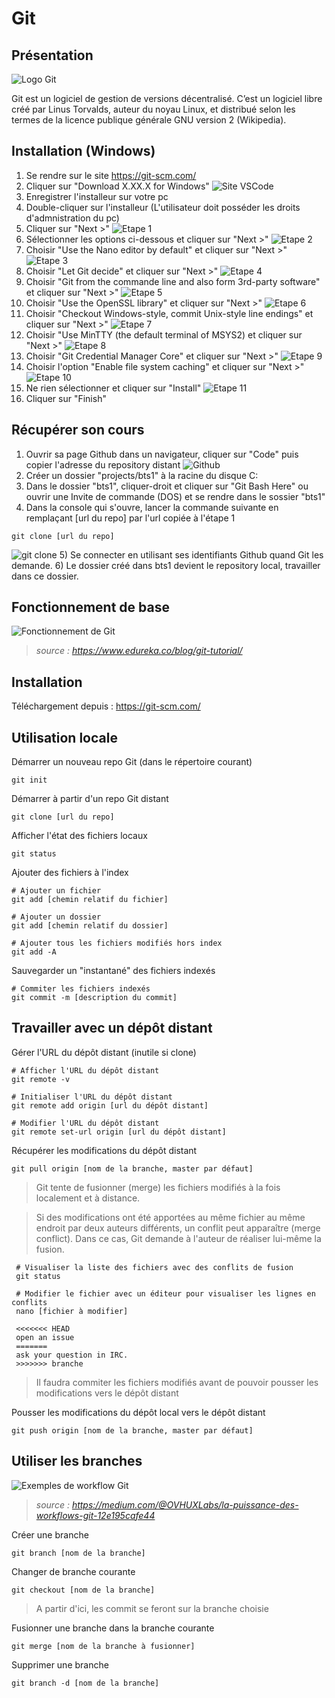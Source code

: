# Git

## Présentation

![Logo Git](img/git-logo.png "Logo Git")

Git est un logiciel de gestion de versions décentralisé. C’est un logiciel libre créé par Linus Torvalds, auteur du noyau Linux, et distribué selon les termes de la licence publique générale GNU version 2 (Wikipedia).

## Installation (Windows)

1) Se rendre sur le site https://git-scm.com/
2) Cliquer sur "Download X.XX.X for Windows"
![Site VSCode](img/git-01.png)
3) Enregistrer l'installeur sur votre pc
4) Double-cliquer sur l'installeur (L'utilisateur doit posséder les droits d'admnistration du pc)
5) Cliquer sur "Next >"
![Etape 1](img/git-02.png)
6) Sélectionner les options ci-dessous et cliquer sur "Next >"
![Etape 2](img/git-03.png)
7) Choisir "Use the Nano editor by default" et cliquer sur "Next >"
![Etape 3](img/git-04.png)
8) Choisir "Let Git decide" et cliquer sur "Next >"
![Etape 4](img/git-05.png)
9) Choisir "Git from the commande line and also form 3rd-party software" et cliquer sur "Next >"
![Etape 5](img/git-06.png)
10) Choisir "Use the OpenSSL library" et cliquer sur "Next >"
![Etape 6](img/git-07.png)
11) Choisir "Checkout Windows-style, commit Unix-style line endings" et cliquer sur "Next >"
![Etape 7](img/git-08.png)
12) Choisir "Use MinTTY (the default terminal of MSYS2) et cliquer sur "Next >"
![Etape 8](img/git-09.png)
13) Choisir "Git Credential Manager Core" et cliquer sur "Next >"
![Etape 9](img/git-10.png)
14) Choisir l'option "Enable file system caching" et cliquer sur "Next >"
![Etape 10](img/git-11.png)
15) Ne rien sélectionner et cliquer sur "Install"
![Etape 11](img/git-12.png)
16) Cliquer sur "Finish"

## Récupérer son cours

1) Ouvrir sa page Github dans un navigateur, cliquer sur "Code" puis copier l'adresse du repository distant
![Github](img/git-13.png)
2) Créer un dossier "projects/bts1" à la racine du disque C:
3) Dans le dossier "bts1", cliquer-droit et cliquer sur "Git Bash Here" ou ouvrir une Invite de commande (DOS) et se rendre dans le sossier "bts1"
4) Dans la console qui s'ouvre, lancer la commande suivante en remplaçant [url du repo] par l'url copiée à l'étape 1
```
git clone [url du repo]
```
![git clone](img/git-14.png)
5) Se connecter en utilisant ses identifiants Github quand Git les demande.
6) Le dossier créé dans bts1 devient le repository local, travailler dans ce dossier.


## Fonctionnement de base

![Fonctionnement de Git](img/git-operations.png "Fonctionnement de Git")
> *source : https://www.edureka.co/blog/git-tutorial/*

## Installation

Téléchargement depuis : https://git-scm.com/

## Utilisation locale

Démarrer un nouveau repo Git (dans le répertoire courant)
```git
git init
```

Démarrer à partir d'un repo Git distant
```git
git clone [url du repo]
```

Afficher l'état des fichiers locaux
```git
git status
```

Ajouter des fichiers à l'index
```git
# Ajouter un fichier
git add [chemin relatif du fichier]

# Ajouter un dossier
git add [chemin relatif du dossier]

# Ajouter tous les fichiers modifiés hors index
git add -A
```

Sauvegarder un "instantané" des fichiers indexés 
```git
# Commiter les fichiers indexés
git commit -m [description du commit]
```

## Travailler avec un dépôt distant

Gérer l'URL du dépôt distant (inutile si clone)
```git
# Afficher l'URL du dépôt distant
git remote -v

# Initialiser l'URL du dépôt distant
git remote add origin [url du dépôt distant]

# Modifier l'URL du dépôt distant
git remote set-url origin [url du dépôt distant]
```

Récupérer les modifications du dépôt distant
```git
git pull origin [nom de la branche, master par défaut]
```

> Git tente de fusionner (merge) les fichiers modifiés à la fois localement et à distance. 

> Si des modifications ont été apportées au même fichier au même endroit par deux auteurs différents, un conflit peut apparaître (merge conflict). Dans ce cas, Git demande à l'auteur de réaliser lui-même la fusion.

```
 # Visualiser la liste des fichiers avec des conflits de fusion
 git status

 # Modifier le fichier avec un éditeur pour visualiser les lignes en conflits 
 nano [fichier à modifier]

 <<<<<<< HEAD
 open an issue
 =======
 ask your question in IRC.
 >>>>>>> branche
```

> Il faudra commiter les fichiers modifiés avant de pouvoir pousser les modifications vers le dépôt distant

Pousser les modifications du dépôt local vers le dépôt distant
```git
git push origin [nom de la branche, master par défaut]
```

## Utiliser les branches

![Exemples de workflow Git](img/git-workflow.png "Exemples de workflow Git")
> *source : https://medium.com/@OVHUXLabs/la-puissance-des-workflows-git-12e195cafe44*

Créer une branche
```git
git branch [nom de la branche]
```

Changer de branche courante
```git
git checkout [nom de la branche]
```

> A partir d'ici, les commit se feront sur la branche choisie

Fusionner une branche dans la branche courante
```git
git merge [nom de la branche à fusionner]
```

Supprimer une branche
```git
git branch -d [nom de la branche]
```